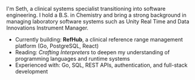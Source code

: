 I'm Seth, a clinical systems specialist transitioning into software engineering. I hold a B.S. in Chemistry and bring a strong background in managing laboratory software systems such as Unity Real Time and Data Innovations Instrument Manager.

-  Currently building: **RefHub**, a clinical reference range management platform (Go, PostgreSQL, React)
-  Reading: *Crafting Interpreters* to deepen my understanding of programming languages and runtime systems
-  Experienced with: Go, SQL, REST APIs, authentication, and full-stack development

